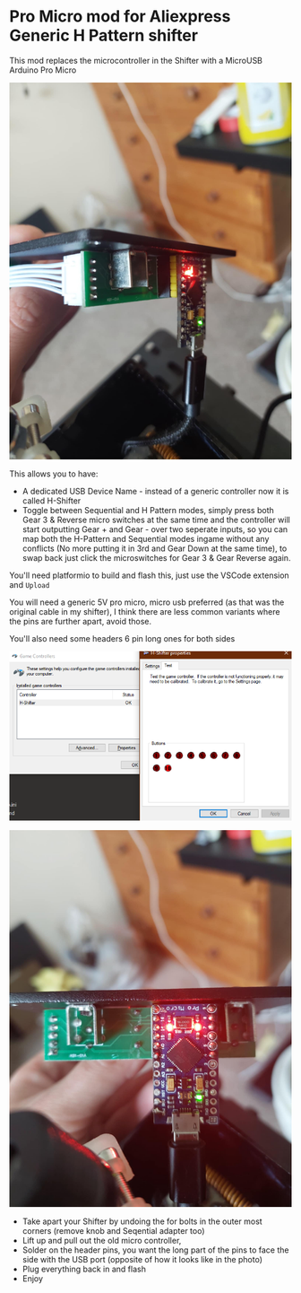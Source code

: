 # Pro Micro mod for Aliexpress Generic H Pattern shifter

This mod replaces the microcontroller in the Shifter with a MicroUSB Arduino Pro Micro

![](pics/pic1.jpg)

This allows you to have:
- A dedicated USB Device Name - instead of a generic controller now it is called H-Shifter
- Toggle between Sequential and H Pattern modes, simply press both Gear 3 & Reverse micro switches at the same time and the controller will start outputting Gear + and Gear - over two seperate inputs, so you can map both the H-Pattern and Sequential modes ingame without any conflicts (No more putting it in 3rd and Gear Down at the same time), to swap back just click the microswitches for Gear 3 & Gear Reverse again.

You'll need platformio to build and flash this, just use the VSCode extension and `Upload`

You will need a generic 5V pro micro, micro usb preferred (as that was the original cable in my shifter), I think there are less common variants where the pins are further apart, avoid those.

You'll also need some headers 6 pin long ones for both sides

![](pics/image.png)


![](pics/pic2.jpg)

- Take apart your Shifter by undoing the for bolts in the outer most corners (remove knob and Seqential adapter too)
- Lift up and pull out the old micro controller,
- Solder on the header pins, you want the long part of the pins to face the side with the USB port (opposite of how it looks like in the photo)
- Plug everything back in and flash
- Enjoy